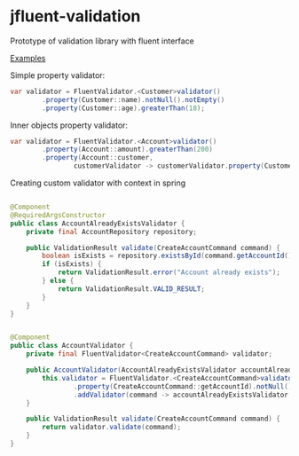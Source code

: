 # jfluent-validation
Prototype of validation library with fluent interface

[Examples](./src/test/java/org/example/ExampleTest.java)

Simple property validator:

```java
var validator = FluentValidator.<Customer>validator()
        .property(Customer::name).notNull().notEmpty()
        .property(Customer::age).greaterThan(18);
```

Inner objects property validator:

```java
var validator = FluentValidator.<Account>validator()
        .property(Account::amount).greaterThan(200)
        .property(Account::customer,
                customerValidator -> customerValidator.property(Customer::name).notEmpty());
```

Creating custom validator with context in spring

```java

@Component
@RequiredArgsConstructor
public class AccountAlreadyExistsValidator {
    private final AccountRepository repository;

    public ValidationResult validate(CreateAccountCommand command) {
        boolean isExists = repository.existsById(command.getAccountId());
        if (isExists) {
            return ValidationResult.error("Account already exists");
        } else {
            return ValidationResult.VALID_RESULT;
        }
    }
}
```

```java

@Component
public class AccountValidator {
    private final FluentValidator<CreateAccountCommand> validator;

    public AccountValidator(AccountAlreadyExistsValidator accountAlreadyExistsValidator) {
        this.validator = FluentValidator.<CreateAccountCommand>validator()
                .property(CreateAccountCommand::getAccountId).notNull()
                .addValidator(command -> accountAlreadyExistsValidator.validate(command));
    }

    public ValidationResult validate(CreateAccountCommand command) {
        return validator.validate(command);
    }
}
```
